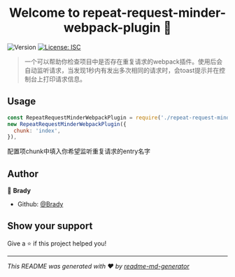 <h1 align="center">Welcome to repeat-request-minder-webpack-plugin 👋</h1>
<p>
  <img alt="Version" src="https://img.shields.io/badge/version-1.0.0-blue.svg?cacheSeconds=2592000" />
  <a href="#" target="_blank">
    <img alt="License: ISC" src="https://img.shields.io/badge/License-ISC-yellow.svg" />
  </a>
</p>

> 一个可以帮助你检查项目中是否存在重复请求的webpack插件。使用后会自动监听请求，当发现1秒内有发出多次相同的请求时，会toast提示并在控制台上打印请求信息。

## Usage

```js
const RepeatRequestMinderWebpackPlugin = require('./repeat-request-minder-webpack-plugin');
new RepeatRequestMinderWebpackPlugin({
  chunk: 'index',
}),
```
配置项chunk中填入你希望监听重复请求的entry名字

## Author

👤 **Brady**

* Github: [@Brady](https://github.com/WadeZhu)

## Show your support

Give a ⭐️ if this project helped you!

***
_This README was generated with ❤️ by [readme-md-generator](https://github.com/kefranabg/readme-md-generator)_